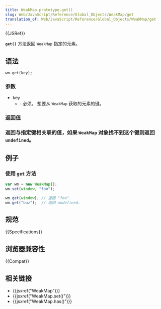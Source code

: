 ```yaml
---
title: WeakMap.prototype.get()
slug: Web/JavaScript/Reference/Global_Objects/WeakMap/get
translation_of: Web/JavaScript/Reference/Global_Objects/WeakMap/get
---
```

{{JSRef}}

**`get()`** 方法返回 `WeakMap` 指定的元素。

## 语法

```plain
wm.get(key);
```

### 参数

- key
  - : 必须。 想要从 `WeakMap` 获取的元素的键。

### 返回值

### 返回与指定键相关联的值，如果 `WeakMap` 对象找不到这个键则返回 `undefined`。

## 例子

### 使用 `get` 方法

```js
var wm = new WeakMap();
wm.set(window, "foo");

wm.get(window); // 返回 "foo".
wm.get("baz");  // 返回 undefined.
```

## 规范

{{Specifications}}

## 浏览器兼容性

{{Compat}}

## 相关链接

- {{jsxref("WeakMap")}}
- {{jsxref("WeakMap.set()")}}
- {{jsxref("WeakMap.has()")}}
